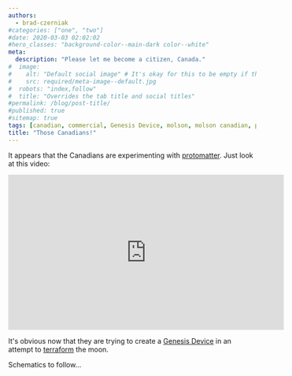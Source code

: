 ```yaml
---
authors:
  - brad-czerniak
#categories: ["one", "two"]
#date: 2020-03-03 02:02:02
#hero_classes: "background-color--main-dark color--white"
meta:
  description: "Please let me become a citizen, Canada."
#  image:
#    alt: "Default social image" # It's okay for this to be empty if the image is decorative
#    src: required/meta-image--default.jpg
#  robots: "index,follow"
#  title: "Overrides the tab title and social titles"
#permalink: /blog/post-title/
#published: true
#sitemap: true
tags: [canadian, commercial, Genesis Device, molson, molson canadian, protomatter, television, terraforming, TV]
title: "Those Canadians!"
---
```


It appears that the Canadians are experimenting with [protomatter](http://memory-alpha.org/en/wiki/Protomatter). Just look
at this video:

<iframe width="560" height="315" src="https://www.youtube.com/embed/Te01pgXaGNI" frameborder="0"
allow="accelerometer; autoplay; encrypted-media; gyroscope; picture-in-picture" allowfullscreen></iframe>

It's obvious now that they are trying to create a [Genesis Device](http://memory-alpha.org/en/wiki/Genesis_Device) in an
attempt to [terraform](http://memory-alpha.org/en/wiki/Terraforming) the moon.

Schematics to follow…
